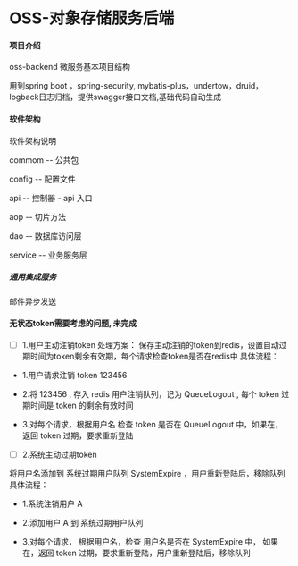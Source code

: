 # OSS-对象存储服务后端

#### 项目介绍
oss-backend
微服务基本项目结构

用到spring boot ，spring-security, mybatis-plus，undertow，druid，logback日志归档，提供swagger接口文档,基础代码自动生成

#### 软件架构
软件架构说明

commom -- 公共包

config -- 配置文件

api -- 控制器 - api 入口

aop -- 切片方法

dao -- 数据库访问层

service -- 业务服务层

##### 通用集成服务
邮件异步发送

#### 无状态token需要考虑的问题, 未完成

- [ ] 1.用户主动注销token
处理方案：
保存主动注销的token到redis，设置自动过期时间为token剩余有效期，每个请求检查token是否在redis中
具体流程：

* 1.用户请求注销 token 123456

* 2.将 123456 , 存入 redis 用户注销队列，记为 QueueLogout , 每个 token 过期时间是 token 的剩余有效时间

* 3.对每个请求，根据用户名 检查 token 是否在 QueueLogout 中，如果在，返回 token 过期，要求重新登陆

- [ ] 2.系统主动过期token

将用户名添加到 系统过期用户队列 SystemExpire ，用户重新登陆后，移除队列
具体流程：

* 1.系统注销用户 A

* 2.添加用户 A 到 系统过期用户队列

* 3.对每个请求， 根据用户名，检查 用户名是否在 SystemExpire 中， 如果在，返回 token 过期，要求重新登陆，用户重新登陆后，移除队列

